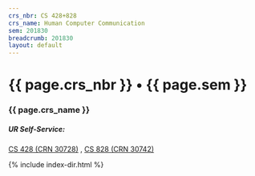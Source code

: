 ```yaml
---
crs_nbr: CS 428+828
crs_name: Human Computer Communication
sem: 201830
breadcrumb: 201830
layout: default
---
```

# {{ page.crs_nbr }} &bull; {{ page.sem }}

### {{ page.crs_name }}

##### UR Self-Service:  

[CS 428 (CRN 30728)](https://banner.uregina.ca/prod/sct/bwckschd.p_disp_detail_sched?term_in=201830&crn_in=30728) , [CS 828 (CRN 30742)](https://banner.uregina.ca/prod/sct/bwckschd.p_disp_detail_sched?term_in=201830&crn_in=30742)

{% include index-dir.html %}

